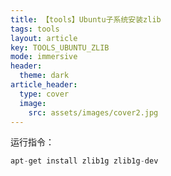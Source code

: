```yaml
---
title: 【tools】Ubuntu子系统安装zlib
tags: tools
layout: article
key: TOOLS_UBUNTU_ZLIB
mode: immersive
header:
  theme: dark
article_header:
  type: cover
  image:
    src: assets/images/cover2.jpg
---
```




运行指令：

```c
apt-get install zlib1g zlib1g-dev
```

